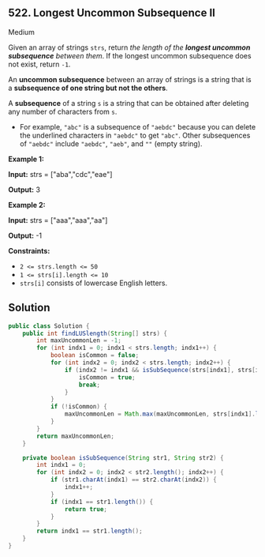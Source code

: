 ## 522\. Longest Uncommon Subsequence II

Medium

Given an array of strings `strs`, return _the length of the **longest uncommon subsequence** between them_. If the longest uncommon subsequence does not exist, return `-1`.

An **uncommon subsequence** between an array of strings is a string that is a **subsequence of one string but not the others**.

A **subsequence** of a string `s` is a string that can be obtained after deleting any number of characters from `s`.

*   For example, `"abc"` is a subsequence of `"aebdc"` because you can delete the underlined characters in `"aebdc"` to get `"abc"`. Other subsequences of `"aebdc"` include `"aebdc"`, `"aeb"`, and `""` (empty string).

**Example 1:**

**Input:** strs = ["aba","cdc","eae"]

**Output:** 3

**Example 2:**

**Input:** strs = ["aaa","aaa","aa"]

**Output:** -1

**Constraints:**

*   `2 <= strs.length <= 50`
*   `1 <= strs[i].length <= 10`
*   `strs[i]` consists of lowercase English letters.

## Solution

```java
public class Solution {
    public int findLUSlength(String[] strs) {
        int maxUncommonLen = -1;
        for (int indx1 = 0; indx1 < strs.length; indx1++) {
            boolean isCommon = false;
            for (int indx2 = 0; indx2 < strs.length; indx2++) {
                if (indx2 != indx1 && isSubSequence(strs[indx1], strs[indx2])) {
                    isCommon = true;
                    break;
                }
            }
            if (!isCommon) {
                maxUncommonLen = Math.max(maxUncommonLen, strs[indx1].length());
            }
        }
        return maxUncommonLen;
    }

    private boolean isSubSequence(String str1, String str2) {
        int indx1 = 0;
        for (int indx2 = 0; indx2 < str2.length(); indx2++) {
            if (str1.charAt(indx1) == str2.charAt(indx2)) {
                indx1++;
            }
            if (indx1 == str1.length()) {
                return true;
            }
        }
        return indx1 == str1.length();
    }
}
```